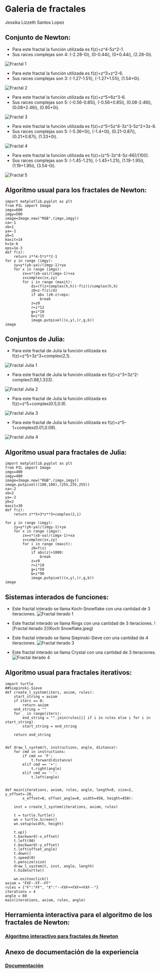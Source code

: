 # Galeria de fractales 
Jessika Lizzeth Santos Lopez 

## Conjunto de Newton:
* Para este fractal la función utilizada es f(z)=z^4-5z^2-1. 
* Sus raices complejas son 4: (-2.28-0i), (0-0.44i), (0+0.44i), (2.28-0i).

![Fractal 1](newton.png)

* Para este fractal la función utilizada es f(z)=z^3+z^2-6. 
* Sus raices complejas son 3: (-1.27-1.51i), (-1.27+1.51i), (1.54+0i).

![Fractal 2](Newton2.png)

* Para este fractal la función utilizada es f(z)=z^5+6z^3-6. 
* Sus raices complejas son 5: (-0.56-0.85i), (-0.56+0.85i), (0.08-2.46i), (0.08+2.46i), (0.95+0i).

![Fractal 3](Newton3.png)

* Para este fractal la función utilizada es f(z)=z^5+5z^4-3z^3-5z^2+3z-8. 
* Sus raices complejas son 5: (-5.36+0i), (-1.4+0i), (0.21-0.87i), (0.21+0.87i), (1.33+0i).

![Fractal 4](Newton4.png)

* Para este fractal la función utilizada es f(z)=(z^5-3z^4-5z-66)/(100).
* Sus raices complejas son 5: (-1.45-1.21i), (-1.45+1.21i), (1.19-1.95i), (1.19+1.95i), (3.54-0i).

![Fractal 5](Newton5.png)

## Algoritmo usual para los fractales de Newton:
````
import matplotlib.pyplot as plt
from PIL import Image
imgx=600
imgy=500
image=Image.new("RGB",(imgx,imgy))
xa=-1
xb=1
ya=-1
yb=1
maxit=14
h=1e-6
eps=1e-3
def f(z):
    return z**4-5*z**2-1
for y in range (imgy):
    zy=y*(yb-ya)/(imgy-1)+ya
    for x in range (imgx):
        zx=x*(xb-xa)/(imgx-1)+xa
        z=complex(zx,zy)
        for i in range (maxit):
            dz=(f(z+complex(h,h))-f(z))/complex(h,h)
            z0=z-f(z)/dz
            if abs (z0-z)<eps:
                break
            z=z0
            r=i*12
            g=i*10
            b=i*15
            image.putpixel((x,y),(r,g,b))
image
````


## Conjuntos de Julia:
* Para este fractal de Julia la función utilizada es f(z)=z^5+3z^3+complex(2,1).

![Fractal Julia 1](Julia_1.png)

* Para este fractal de Julia la función utilizada es f(z)=z^3+3z^2-complex(1.88,1.333).

![Fractal Julia 2](Julia2.png)

* Para este fractal de Julia la función utilizada es f(z)=z^5+complex(0.5,0.9).

![Fractal Julia 3](Julia3.png)

* Para este fractal de Julia la función utilizada es f(z)=z^5-1+complex(0.01,0.09).

![Fractal Julia 4](Julia4.png)



## Algoritmo usual para fractales de Julia:
````
import matplotlib.pyplot as plt
from PIL import Image
imgx=400
imgy=400
image=Image.new("RGB",(imgx,imgy))
image.putpixel((100,100),(255,255,255))
xa=-2
xb=2
ya=-2
yb=2
maxit=30
def f(z):
    return z**5+3*z**3+complex(2,1)

for y in range (imgy):
    zy=y*(yb-ya)/(imgy-1)+ya
    for x in range (imgx):
        zx=x*(xb-xa)/(imgx-1)+xa
        z=complex(zx,zy)
        for i in range (maxit):
            z0=f(z)
            if abs(z)>1000:
                break
            z=z0
            r=i*10
            g=i*50
            b=i*90
            image.putpixel((x,y),(r,g,b))
image
````

## Sistemas interados de funciones:
* Este fractal interado se llama Koch-Snowflake con una cantidad de 3 iteraciones.
![Fractal iterado 1](konk.jpeg)

* Este fractal interado se llama Rings con una cantidad de 3 iteraciones.
![Fractal iterado 2](Koch Snowflake.jpeg)

* Este fractal interado se llama Siepinski-Sieve con una cantidad de 4 iteraciones.
![Fractal iterado 3](serpinski.jpg)

* Este fractal interado se llama Crystal con una cantidad de 3 iteraciones.
![Fractal iterado 4](crystal.jpeg)

## Algoritmo usual para fractales iterativos:
````
import turtle
##Siepinski-Sieve
def create_l_system(iters, axiom, rules):
    start_string = axiom
    if iters == 0:
        return axiom
    end_string = ""
    for _ in range(iters):
        end_string = "".join(rules[i] if i in rules else i for i in start_string)
        start_string = end_string

    return end_string


def draw_l_system(t, instructions, angle, distance):
    for cmd in instructions:
        if cmd == 'F':
            t.forward(distance)
        elif cmd == '+':
            t.right(angle)
        elif cmd == '-':
            t.left(angle)


def main(iterations, axiom, rules, angle, length=8, size=2, y_offset=-20,
        x_offset=0, offset_angle=0, width=450, height=450):

    inst = create_l_system(iterations, axiom, rules)

    t = turtle.Turtle()
    wn = turtle.Screen()
    wn.setup(width, height)

    t.up()
    t.backward(-x_offset)
    t.left(90)
    t.backward(-y_offset)
    t.left(offset_angle)
    t.down()
    t.speed(0)
    t.pensize(size)
    draw_l_system(t, inst, angle, length)
    t.hideturtle()

    wn.exitonclick()
axiom = "FXF--FF--FF"
rules = {"F":"FF", "X":"--FXF++FXF++FXF--"}
iterations = 4
angle = 60
main(iterations, axiom, rules, angle)

````

## Herramienta interactiva para el algoritmo de los fractales de Newton:

### [Algoritmo interactivo para fractales de Newton](Interact_Newton.html)

## Anexo de documentación de la experiencia 
### [Documentación](Documentación.html)
